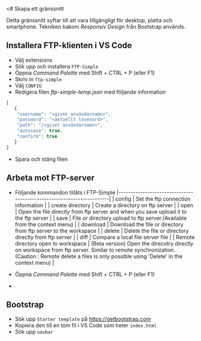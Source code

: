 <# Skapa ett gränssnitt

Detta gränssnitt syftar till att vara tillgängligt för desktop, platta och smartphone. Tekniken bakom _Responsiv Design_ från Bootstrap används.

## Installera FTP-klienten i VS Code
* Välj extensions
* Sök upp och installera ```FTP-Simple```
* Öppna _Command Palette_ med Shift + CTRL + P (eller F1)
* Skriv in ```ftp-simple```
* Välj ```CONFIG```
* Redigera filen _ftp-simple-temp.json_ med följande information
```javascript
[
   {
	"username": "<givet användarnamn>",
	"password": "<aktuellt lösenord>",
	"path": "/<givet användarnamn>",
	"autosave": true,
	"confirm": true
   }
]
```
* Spara och stäng filen

## Arbeta mot FTP-server
* Följande kommandon tillåts i FTP-Simple
|----------------------------------------------------------------------|
| config | Set the ftp connection information                          |
| create directory | Create a directory on ftp server                  |
| open | Open the file directly from ftp server and when you save upload it to the ftp server |
| save | File or directory upload to ftp server.(Available from the context menu) |
| download | Download the file or directory from ftp server to the workspace     |
| delete | Delete the file or directory directly from ftp server |
| diff | Compare a local file server file |
| Remote directory open to workspace | (Beta version) Open the direcotry directly on workspace from ftp server. Similar to remote  synchronization. (Caution : Remote delete a files is only possible using 'Delete' in the context menu) |

* Öppna _Command Palette_ med Shift + CTRL + P (eller F1)
* 


## Bootstrap

* Sök upp ```Starter template``` på https://getbootstrap.com 
* Kopiera den till en tom fil i VS Code som heter ```index.html```
* Sök upp ```navbar```
